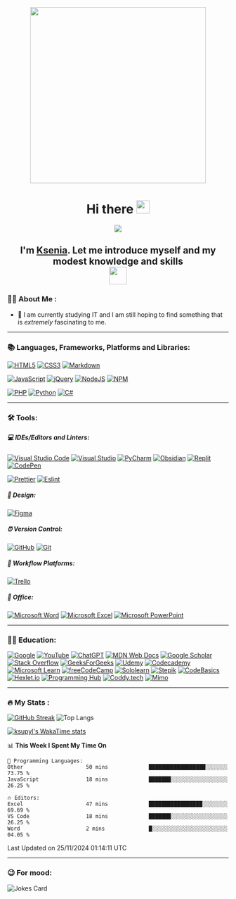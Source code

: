   <div id="header" align="center">
      <img src="https://media.giphy.com/media/v1.Y2lkPTc5MGI3NjExam1jNXd0OXE5bjFnOXJ6b3J3NjJhenh1N3o1dmJ2MXA4YnpxZ20zciZlcD12MV9pbnRlcm5hbF9naWZfYnlfaWQmY3Q9Zw/L1R1tvI9svkIWwpVYr/giphy.gif" width="400"/>
  </div>
  <h1 align= center>Hi there <img src="https://media.giphy.com/media/hvRJCLFzcasrR4ia7z/giphy.gif" width="30px"/></h1>
  <div align="center">
      <img src="https://media.giphy.com/media/v1.Y2lkPTc5MGI3NjExc2kxemh0bW50YnVyZjlscWNlc2tlZGdsZms1Z2swYWI2bXVxaWdvYyZlcD12MV9pbnRlcm5hbF9naWZfYnlfaWQmY3Q9Zw/xT8qB2HYA1vVSxooSY/giphy.gif" heigth="250px"/>
  </div>
  <h2 align= center>I'm <a href="https://github.com/ksupyl" target="_blank">Ksenia</a>. Let me introduce myself and my modest knowledge and skills <br><img src="https://media.giphy.com/media/v1.Y2lkPTc5MGI3NjExM2o0ZHR1eWk0b3p0Y2g3MmI3NzFrdmVoMTA1NXFhaWk3bmVpejA2YSZlcD12MV9pbnRlcm5hbF9naWZfYnlfaWQmY3Q9ZQ/hof5uMY0nBwxyjY9S2/giphy.gif" width="40px"/></h2>

  ### :woman_technologist: About Me :
  - :mag_right: I am currently studying IT and I am still hoping to find something that is *extremely* fascinating to me.

---
  ### :books: Languages, Frameworks, Platforms and Libraries:
  [![HTML5](https://img.shields.io/badge/html5-%23E34F26.svg?style=for-the-badge&logo=html5&logoColor=white)](https://developer.mozilla.org/en-US/docs/Web/HTML)
  [![CSS3](https://img.shields.io/badge/css3-%231572B6.svg?style=for-the-badge&logo=css3&logoColor=white)](https://www.w3schools.com/css/)
  [![Markdown](https://img.shields.io/badge/markdown-%23000000.svg?style=for-the-badge&logo=markdown&logoColor=white)](https://www.markdownguide.org)

  [![JavaScript](https://img.shields.io/badge/javascript-%23323330.svg?style=for-the-badge&logo=javascript&logoColor=%23F7DF1E)](https://developer.mozilla.org/en-US/docs/Web/JavaScript)
  [![jQuery](https://img.shields.io/badge/jquery-%230769AD.svg?style=for-the-badge&logo=jquery&logoColor=white)](https://jquery.com)
  [![NodeJS](https://img.shields.io/badge/node.js-6DA55F?style=for-the-badge&logo=node.js&logoColor=white)](https://nodejs.org/en)
  [![NPM](https://img.shields.io/badge/NPM-%23CB3837.svg?style=for-the-badge&logo=npm&logoColor=white)](https://www.npmjs.com)

  [![PHP](https://img.shields.io/badge/php-%23777BB4.svg?style=for-the-badge&logo=php&logoColor=white)](https://www.php.net)
  [![Python](https://img.shields.io/badge/Python-3776AB?style=for-the-badge&logo=python&logoColor=white)](https://www.python.org)
  [![C#](https://img.shields.io/badge/c%23-%23239120.svg?style=for-the-badge&logo=csharp&logoColor=white)](https://dotnet.microsoft.com/en-us/languages/csharp)

---
  ### :hammer_and_wrench: Tools:
  ##### :computer: IDEs/Editors and Linters:
  [![Visual Studio Code](https://img.shields.io/badge/Visual%20Studio%20Code-0078d7.svg?style=for-the-badge&logo=visual-studio-code&logoColor=white)](https://code.visualstudio.com/)
  [![Visual Studio](https://img.shields.io/badge/Visual%20Studio-5C2D91.svg?style=for-the-badge&logo=visual-studio&logoColor=white)](https://visualstudio.microsoft.com/)
  [![PyCharm](https://img.shields.io/badge/pycharm-143?style=for-the-badge&logo=pycharm&logoColor=black&color=black&labelColor=green)](https://www.jetbrains.com/pycharm/)
  [![Obsidian](https://img.shields.io/badge/Obsidian-%23483699.svg?style=for-the-badge&logo=obsidian&logoColor=white)](https://obsidian.md)
  [![Replit](https://img.shields.io/badge/Replit-DD1200?style=for-the-badge&logo=Replit&logoColor=white)](https://replit.com/)
  [![CodePen](https://img.shields.io/badge/Codepen-000000?style=for-the-badge&logo=codepen&logoColor=white)](https://codepen.io/)  
  
  [![Prettier](https://img.shields.io/badge/prettier-1A2C34?style=for-the-badge&logo=prettier&logoColor=F7BA3E)](https://prettier.io)
  [![Eslint](https://img.shields.io/badge/eslint-3A33D1?style=for-the-badge&logo=eslint&logoColor=white)](https://eslint.org)

  ##### :art: Design:
  [![Figma](https://img.shields.io/badge/figma-%23F24E1E.svg?style=for-the-badge&logo=figma&logoColor=white)](https://www.figma.com)

  ##### :alarm_clock: Version Control:
  [![GitHub](https://img.shields.io/badge/github-%23121011.svg?style=for-the-badge&logo=github&logoColor=white)](https://github.com)
  [![Git](https://img.shields.io/badge/git-%23F05033.svg?style=for-the-badge&logo=git&logoColor=white)](https://git-scm.com)

  ##### :calendar: Workflow Platforms:
  [![Trello](https://img.shields.io/badge/Trello-%23026AA7.svg?style=for-the-badge&logo=Trello&logoColor=white)](https://trello.com)

  ##### :office: Office:
  [![Microsoft Word](https://img.shields.io/badge/Microsoft_Word-2B579A?style=for-the-badge&logo=microsoft-word&logoColor=white)](https://www.microsoft.com/ru-ru/microsoft-365/word)
  [![Microsoft Excel](https://img.shields.io/badge/Microsoft_Excel-217346?style=for-the-badge&logo=microsoft-excel&logoColor=white)](https://www.microsoft.com/ru-ru/microsoft-365/excel)
  [![Microsoft PowerPoint](https://img.shields.io/badge/Microsoft_PowerPoint-B7472A?style=for-the-badge&logo=microsoft-powerpoint&logoColor=white)](https://www.microsoft.com/ru-ru/microsoft-365/powerpoint)

---
  ### :woman_student: Education:
  [![Google](https://img.shields.io/badge/google-4285F4?style=for-the-badge&logo=google&logoColor=white)](https://www.google.ru/)
  [![YouTube](https://img.shields.io/badge/YouTube-%23FF0000.svg?style=for-the-badge&logo=YouTube&logoColor=white)](https://www.youtube.com/)
  [![ChatGPT](https://img.shields.io/badge/chatGPT-74aa9c?style=for-the-badge&logo=openai&logoColor=white)](https://chatgpt.com/)
  [![MDN Web Docs](https://img.shields.io/badge/MDN_Web_Docs-black?style=for-the-badge&logo=mdnwebdocs&logoColor=white)](https://developer.mozilla.org/en-US/)
  [![Google Scholar](https://img.shields.io/badge/Google%20Scholar-4285F4?style=for-the-badge&logo=google-scholar&logoColor=white)](https://scholar.google.com/)
  [![Stack Overflow](https://img.shields.io/badge/Stack_Overflow-FE7A16?style=for-the-badge&logo=stack-overflow&logoColor=white)](https://stackoverflow.com/)
  [![GeeksForGeeks](https://img.shields.io/badge/GeeksforGeeks-gray?style=for-the-badge&logo=geeksforgeeks&logoColor=35914c)](https://www.geeksforgeeks.org/)
  [![Udemy](https://img.shields.io/badge/Udemy-A435F0?style=for-the-badge&logo=Udemy&logoColor=white)](https://www.udemy.com/)
  [![Codecademy](https://img.shields.io/badge/Codecademy-FFF0E5?style=for-the-badge&logo=codecademy&logoColor=1F243A)](https://www.codecademy.com)
  [![Microsoft Learn](https://img.shields.io/badge/Microsoft_Learn-258ffa?style=for-the-badge&logo=microsoft&logoColor=white)](https://learn.microsoft.com/)
  [![freeCodeCamp](https://img.shields.io/badge/freecodecamp-27273D?style=for-the-badge&logo=freecodecamp&logoColor=white)](https://www.freecodecamp.org/)
  [![Sololearn](https://img.shields.io/badge/-Sololearn-3a464b?style=for-the-badge&logo=Sololearn&logoColor=white)](https://www.sololearn.com/en/)
  [![Stepik](https://img.shields.io/badge/Stepik-black?logo=Stepik)](https://stepik.org/)
  [![CodeBasics](https://img.shields.io/badge/CodeBasics-blue?logo=CodeBasics)](https://code-basics.com/)
  [![Hexlet.io](https://img.shields.io/badge/Hexlet-blue?logo=Hexlet.io)](https://hexlet.io/)
  [![Programming Hub](https://img.shields.io/badge/Programming_Hub-blue?logo=Programming_Hub)](https://programminghub.io/)
  [![Coddy.tech](https://img.shields.io/badge/Coddy.tech-blue?logo=Coddy.tech)](https://coddy.tech/)
  [![Mimo](https://img.shields.io/badge/Mimo-purple?logo=Mimo)](https://mimo.org/)

---
  ### :fire: My Stats :
  [![GitHub Streak](https://streak-stats.demolab.com?user=ksupyl&theme=windows-dark)](https://git.io/streak-stats)
  ![Top Langs](https://github-readme-stats.vercel.app/api/top-langs/?username=ksupyl&langs_count=8&theme=tokyonight&layout=donut)    
  
  [![ksupyl's WakaTime stats](https://github-readme-stats.vercel.app/api/wakatime?username=ksupyl&layout=compact&theme=tokyonight)](https://github.com/anuraghazra/github-readme-stats)
  
  <!--START_SECTION:waka-->
📊 **This Week I Spent My Time On** 

```text
💬 Programming Languages: 
Other                    50 mins             ██████████████████░░░░░░░   73.75 % 
JavaScript               18 mins             ███████░░░░░░░░░░░░░░░░░░   26.25 % 

🔥 Editors: 
Excel                    47 mins             █████████████████░░░░░░░░   69.69 % 
VS Code                  18 mins             ███████░░░░░░░░░░░░░░░░░░   26.25 % 
Word                     2 mins              █░░░░░░░░░░░░░░░░░░░░░░░░   04.05 % 
```


 Last Updated on 25/11/2024 01:14:11 UTC
<!--END_SECTION:waka-->

---
   ### :wink: For mood:
  ![Jokes Card](https://readme-jokes.vercel.app/api)


<!--
**ksupyl/ksupyl** is a ✨ _special_ ✨ repository because its `README.md` (this file) appears on your GitHub profile.

Here are some ideas to get you started:

- 🔭 I’m currently working on ...
- 🌱 I’m currently learning ...
- 👯 I’m looking to collaborate on ...
- 🤔 I’m looking for help with ...
- 💬 Ask me about ...
- 📫 How to reach me: ...
- 😄 Pronouns: ...
- ⚡ Fun fact: ...
-->
